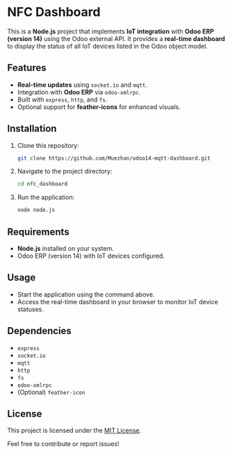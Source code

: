 # NFC Dashboard

This is a **Node.js** project that implements **IoT integration** with **Odoo ERP (version 14)** using the Odoo external API. It provides a **real-time dashboard** to display the status of all IoT devices listed in the Odoo object model.

## Features

- **Real-time updates** using `socket.io` and `mqtt`.
- Integration with **Odoo ERP** via `odoo-xmlrpc`.
- Built with `express`, `http`, and `fs`.
- Optional support for **feather-icons** for enhanced visuals.

## Installation

1. Clone this repository:
    ```bash
    git clone https://github.com/Muezhan/odoo14-mqtt-dashboard.git
    ```
2. Navigate to the project directory:
    ```bash
    cd nfc_dashboard
    ```
3. Run the application:
    ```bash
    node node.js
    ```

## Requirements

- **Node.js** installed on your system.
- Odoo ERP (version 14) with IoT devices configured.

## Usage

- Start the application using the command above.
- Access the real-time dashboard in your browser to monitor IoT device statuses.

## Dependencies

- `express`
- `socket.io`
- `mqtt`
- `http`
- `fs`
- `odoo-xmlrpc`
- (Optional) `feather-icon`


## License

This project is licensed under the [MIT License](LICENSE).

Feel free to contribute or report issues!  